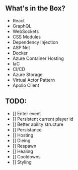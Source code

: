 
## What's in the Box?
- React
- GraphQL
- WebSockets
- CSS Modules
- Dependency Injection
- ASP.Net
- Docker
- Azure Container Hosting
- IaC
- CI/CD
- Azure Storage
- Virtual Actor Pattern
- Apollo Client

## TODO:
- [] Enter event
- [] Persistent current player id
- [] Better ability structure
- [] Persistance
- [] Hosting
- [] Dieing
- [] Respawn
- [] Healing
- [] Cooldowns
- [] Styling